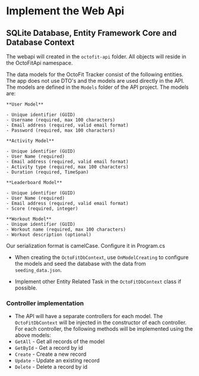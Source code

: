 # Implement the Web Api

## SQLite Database, Entity Framework Core and Database Context

The webapi will created in the `octofit-api` folder. All objects will reside in the OctoFitApi namespace.

The data models for the OctoFit Tracker consist of the following entities. The app does not use DTO's and the models are used directly in the API. The models are defined in the `Models` folder of the API project. The models are:

```text
**User Model**

- Unique identifier (GUID)
- Username (required, max 100 characters)
- Email address (required, valid email format)
- Password (required, max 100 characters)

**Activity Model**

- Unique identifier (GUID)
- User Name (required)
- Email address (required, valid email format)
- Activity type (required, max 100 characters)
- Duration (required, TimeSpan)

**Leaderboard Model**

- Unique identifier (GUID)
- User Name (required)
- Email address (required, valid email format)
- Score (required, integer)

**Workout Model**
- Unique identifier (GUID)
- Workout name (required, max 100 characters)
- Workout description (optional)
```

Our serialization format is camelCase. Configure it in Program.cs

- When creating the `OctoFitDbContext`, use `OnModelCreating` to configure the models and seed the database with the data from `seeding_data.json`.

- Implement other Entity Related Task in the `OctoFitDbContext` class if possible.

### Controller implementation

- The API will have a separate controllers for each model. The `OctoFitDbContext` will be injected in the constructor of each controller. For each controller, the following methods will be implemented using the above models:
- `GetAll` - Get all records of the model
- `GetById` - Get a record by id
- `Create` - Create a new record
- `Update` - Update an existing record
- `Delete` - Delete a record by id

